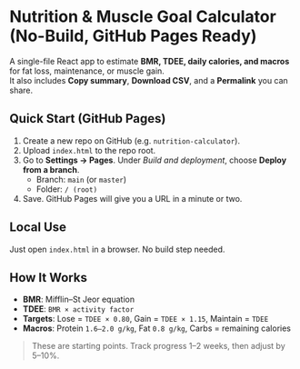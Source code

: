# Nutrition & Muscle Goal Calculator (No-Build, GitHub Pages Ready)

A single-file React app to estimate **BMR, TDEE, daily calories, and macros** for fat loss, maintenance, or muscle gain.  
It also includes **Copy summary**, **Download CSV**, and a **Permalink** you can share.

## Quick Start (GitHub Pages)
1. Create a new repo on GitHub (e.g. `nutrition-calculator`).
2. Upload `index.html` to the repo root.
3. Go to **Settings → Pages**. Under *Build and deployment*, choose **Deploy from a branch**.  
   - Branch: `main` (or `master`)  
   - Folder: `/ (root)`
4. Save. GitHub Pages will give you a URL in a minute or two.

## Local Use
Just open `index.html` in a browser. No build step needed.

## How It Works
- **BMR**: Mifflin–St Jeor equation
- **TDEE**: `BMR × activity factor`
- **Targets**: Lose = `TDEE × 0.80`, Gain = `TDEE × 1.15`, Maintain = `TDEE`
- **Macros**: Protein `1.6–2.0 g/kg`, Fat `0.8 g/kg`, Carbs = remaining calories

> These are starting points. Track progress 1–2 weeks, then adjust by 5–10%.
